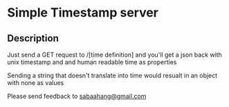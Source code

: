 # Simple Timestamp server

## Description
Just send a GET request to /[time definition] and you'll get a json back with unix timestamp and and human readable time as properties

Sending a string that doesn't translate into time would resualt in an object with none as values

Please send feedback to sabaahang@gmail.com
